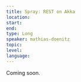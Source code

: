 ```yaml
---
title: Spray: REST on Akka
location: 
start: 
end: 
type: Long
speaker: mathias-doenitz
topic: 
level: 
language: 
---
```


Coming soon.
